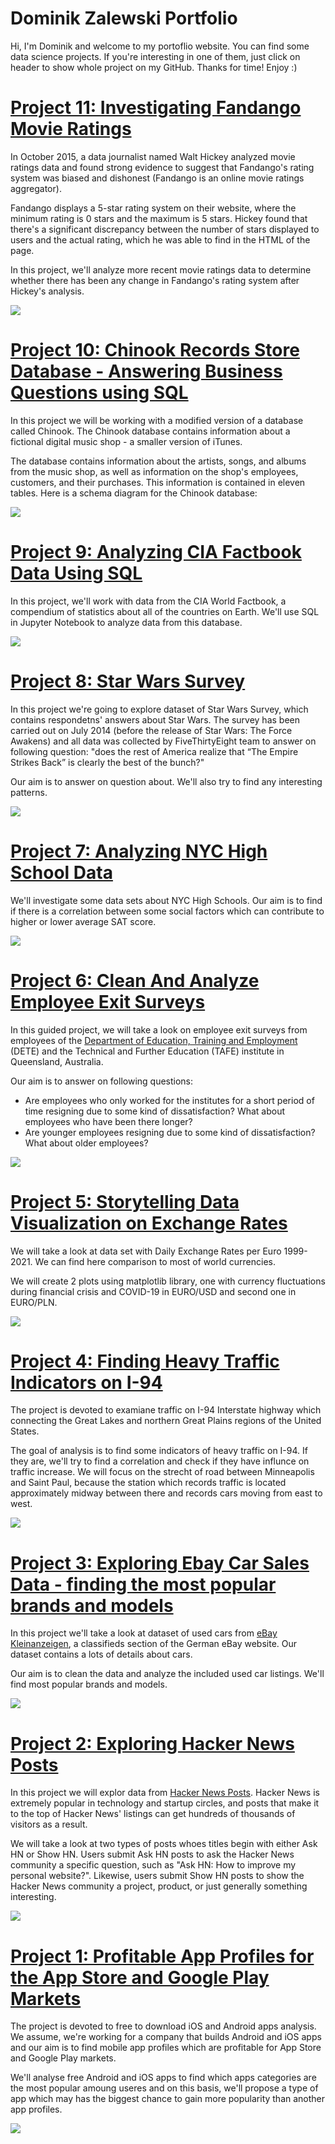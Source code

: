# Dominik Zalewski Portfolio
Hi,
I'm Dominik and welcome to my portoflio website. You can find some data science projects. If you're interesting in one of them, just click on header to show whole project on my GitHub. Thanks for time! Enjoy :)

# [Project 11: Investigating Fandango Movie Ratings](https://github.com/doxenix/projects/blob/main/Fandango_ratings.ipynb)
In October 2015, a data journalist named Walt Hickey analyzed movie ratings data and found strong evidence to suggest that Fandango's rating system was biased and dishonest (Fandango is an online movie ratings aggregator).

Fandango displays a 5-star rating system on their website, where the minimum rating is 0 stars and the maximum is 5 stars. Hickey found that there's a significant discrepancy between the number of stars displayed to users and the actual rating, which he was able to find in the HTML of the page.

In this project, we'll analyze more recent movie ratings data to determine whether there has been any change in Fandango's rating system after Hickey's analysis.

![](/images/andango.png)

# [Project 10: Chinook Records Store Database - Answering Business Questions using SQL](https://github.com/doxenix/projects/blob/main/Chinook_sql.ipynb)
In this project we will be working with a modified version of a database called Chinook. The Chinook database contains information about a fictional digital music shop - a smaller version of iTunes.

The database contains information about the artists, songs, and albums from the music shop, as well as information on the shop's employees, customers, and their purchases. This information is contained in eleven tables. Here is a schema diagram for the Chinook database:

![](/images/chinook.png)


# [Project 9: Analyzing CIA Factbook Data Using SQL](https://github.com/doxenix/projects/blob/main/sql_CIA_Factbook.ipynb)
In this project, we'll work with data from the CIA World Factbook, a compendium of statistics about all of the countries on Earth. We'll use SQL in Jupyter Notebook to analyze data from this database.

![](/images/cia_fact.JPG)

# [Project 8: Star Wars Survey](https://github.com/doxenix/projects/blob/main/Star%20Wars.ipynb)
In this project we're going to explore dataset of Star Wars Survey, which contains respondetns' answers about Star Wars. The survey has been carried out on July 2014 (before the release of Star Wars: The Force Awakens) and all data was collected by FiveThirtyEight team to answer on following question: "does the rest of America realize that “The Empire Strikes Back” is clearly the best of the bunch?"

Our aim is to answer on question about. We'll also try to find any interesting patterns.

![](/images/star_wars.JPG)


# [Project 7: Analyzing NYC High School Data](https://github.com/doxenix/projects/blob/main/Schools.ipynb)
We'll investigate some data sets about NYC High Schools. Our aim is to find if there is a correlation between some social factors which can contribute to higher or lower average SAT score.

![](/images/schoolds.png)

# [Project 6: Clean And Analyze Employee Exit Surveys](https://github.com/doxenix/projects/blob/main/Clean%20And%20Analyze%20Employee%20Exit%20Surveys.ipynb)
In this guided project, we will take a look on employee exit surveys from employees of the [Department of Education, Training and Employment](https://en.wikipedia.org/wiki/Department_of_Education_(Queensland)) (DETE) and the Technical and Further Education (TAFE) institute in Queensland, Australia.

Our aim is to answer on following questions:
* Are employees who only worked for the institutes for a short period of time resigning due to some kind of dissatisfaction? What about employees who have been there longer?
* Are younger employees resigning due to some kind of dissatisfaction? What about older employees?

![](/images/survey.png)

# [Project 5: Storytelling Data Visualization on Exchange Rates](https://github.com/doxenix/projects/blob/main/EURO_PLN%20and%20EURO_USD%20plots%20(2).ipynb)
We will take a look at data set with Daily Exchange Rates per Euro 1999-2021. We can find here comparison to most of world currencies.

We will create 2 plots using matplotlib library, one with currency fluctuations during financial crisis and COVID-19 in EURO/USD and second one in EURO/PLN.

![](/images/euro-pln_1.png)

# [Project 4: Finding Heavy Traffic Indicators on I-94](https://github.com/doxenix/projects/blob/main/Finding%20Heavy%20Traffic%20Indicators%20on%20I-94.ipynb)
The project is devoted to examiane traffic on I-94 Interstate highway which connecting the Great Lakes and northern Great Plains regions of the United States.

The goal of analysis is to find some indicators of heavy traffic on I-94. If they are, we'll try to find a correlation and check if they have influnce on traffic increase. We will focus on the strecht of road between Minneapolis and Saint Paul, because the station which records traffic is located approximately midway between there and records cars moving from east to west.

![](/images/traffic.png)


# [Project 3: Exploring Ebay Car Sales Data - finding the most popular brands and models](https://github.com/doxenix/projects/blob/main/Exploring%20Ebay%20Car%20Sales%20Data%20-%20finding%20the%20most%20popular%20brands%20and%20models.ipynb)
In this project we'll take a look at dataset of used cars from [eBay Kleinanzeigen](https://www.ebay-kleinanzeigen.de/), a classifieds section of the German eBay website. Our dataset contains a lots of details about cars.

Our aim is to clean the data and analyze the included used car listings. We'll find most popular brands and models.

![](/images/cars.JPG)


# [Project 2: Exploring Hacker News Posts](https://github.com/doxenix/projects/blob/main/Exploring%20Hacker%20News%20Posts.ipynb)
In this project we will explor data from [Hacker News Posts](https://news.ycombinator.com/). Hacker News is extremely popular in technology and startup circles, and posts that make it to the top of Hacker News' listings can get hundreds of thousands of visitors as a result.

We will take a look at two types of posts whoes titles begin with either Ask HN or Show HN. Users submit Ask HN posts to ask the Hacker News community a specific question, such as "Ask HN: How to improve my personal website?". Likewise, users submit Show HN posts to show the Hacker News community a project, product, or just generally something interesting.

![](/images/hacker.JPG) 


# [Project 1: Profitable App Profiles for the App Store and Google Play Markets](https://github.com/doxenix/projects/blob/main/Profitable%20App%20Profiles%20for%20the%20App%20Store%20and%20Google%20Play%20Markets.ipynb)
The project is devoted to free to download iOS and Android apps analysis. We assume, we're working for a company that builds Android and iOS apps and our aim is to find mobile app profiles which are profitable for App Store and Google Play markets.

We'll analyse free Android and iOS apps to find which apps categories are the most popular amoung useres and on this basis, we'll propose a type of app which may has the biggest chance to gain more popularity than another app profiles.

![](/images/IOS_Android_l.png) 
